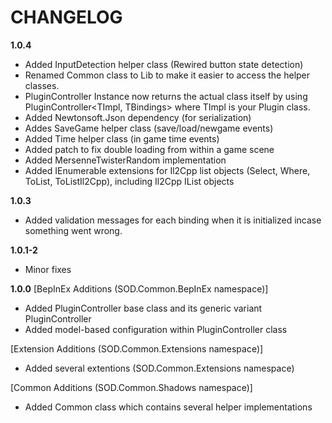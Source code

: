 # CHANGELOG
**1.0.4**
- Added InputDetection helper class (Rewired button state detection)
- Renamed Common class to Lib to make it easier to access the helper classes.
- PluginController Instance now returns the actual class itself by using PluginController<TImpl, TBindings> where TImpl is your Plugin class.
- Added Newtonsoft.Json dependency (for serialization)
- Addes SaveGame helper class (save/load/newgame events)
- Added Time helper class (in game time events)
- Added patch to fix double loading from within a game scene
- Added MersenneTwisterRandom implementation
- Added IEnumerable extensions for Il2Cpp list objects (Select, Where, ToList, ToListIl2Cpp), including Il2Cpp IList objects

**1.0.3**
- Added validation messages for each binding when it is initialized incase something went wrong.

**1.0.1-2**
- Minor fixes

**1.0.0**
[BepInEx Additions (SOD.Common.BepInEx namespace)]
- Added PluginController base class and its generic variant PluginController<T>
- Added model-based configuration within PluginController<T> class

[Extension Additions (SOD.Common.Extensions namespace)]
- Added several extentions (SOD.Common.Extensions namespace)

[Common Additions (SOD.Common.Shadows namespace)]
- Added Common class which contains several helper implementations